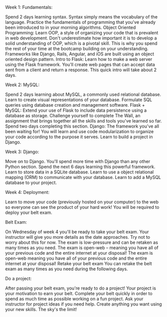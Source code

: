 Week 1:
Fundamentals:

Spend 2 days learning syntax. Syntax simply means the vocabulary of the language. Practice the fundamentals of programming that you've already been introduced to in your morning algorithms. Object Oriented Programming: Learn OOP, a style of organizing your code that is prevalent in web development. Don't underestimate how important it is to develop a solid understanding of OOP, which is a pivotal skill. This is why you spend the rest of your time at the bootcamp building on your understanding. Frameworks like Django, Rails, Angular, and iOS are built using an object oriented design pattern. Intro to Flask: Learn how to make a web server using the Flask framework. You'll create web pages that can accept data sent from a client and return a response. This quick intro will take about 2 days.

Week 2:
MySQL:

Spend 2 days learning about MySQL, a commonly used relational database. Learn to create visual representations of your database. Formulate SQL queries using database creation and management software. Flask + MySQL: Extend your use of Flask to include data persistence using a database as storage. Challenge yourself to complete The Wall, an assignment that brings together all the skills and tools you've learned so far. Spend two days completing this section. Django: The framework you've all been waiting for! You will learn and use code modularization to organize your code according to the purpose it serves. Learn to build a project in Django.

Week 3:
Django:

Move on to Django. You'll spend more time with Django than any other Python section. Spend the next 6 days learning this powerful framework. Learn to store data in a SQLite database. Learn to use a object relational mapping (ORM) to communicate with your database. Learn to add a MySQL database to your project.

Week 4:
Deployment:

Learn to move your code (previously hosted on your computer) to the web so everyone can see the product of your hard work! You will be required to deploy your belt exam.

Belt Exam:

On Wednesday of week 4 you'll be ready to take your belt exam. Your instructor will give you more details as the date approaches. Try not to worry about this for now. The exam is low-pressure and can be retaken as many times as you need. The exam is open-web – meaning you have all of your previous code and the entire internet at your disposal! The exam is open-web meaning you have all of your previous code and the entire internet at your disposal! Retake your belt exam You can retake the belt exam as many times as you need during the following days.

Do a project:

After passing your belt exam, you're ready to do a project! Your project is your motivation to earn your belt. Complete your belt quickly in order to spend as much time as possible working on a fun project. Ask your instructor for project ideas if you need help. Create anything you want using your new skills. The sky's the limit!
